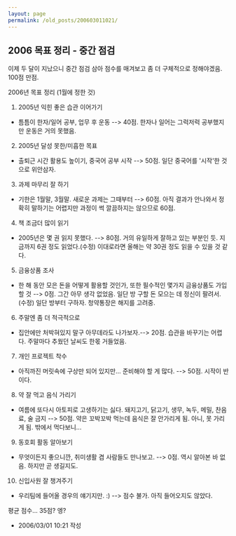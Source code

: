 ```yaml
---
layout: page
permalink: /old_posts/200603011021/
---
```


## 2006 목표 정리 - 중간 점검

이제 두 달이 지났으니 중간 점검 삼아 점수를 매겨보고 좀 더 구체적으로 정해야겠음. 100점 만점.

2006년 목표 정리 (1월에 정한 것)

1. 2005년 익힌 좋은 습관 이어가기
- 틈틈이 한자/일어 공부, 업무 후 운동
--> 40점. 한자나 일어는 그럭저럭 공부했지만 운동은 거의 못했음.
2. 2005년 달성 못한/미흡한 목표
- 출퇴근 시간 활용도 높이기, 중국어 공부 시작
--> 50점. 일단 중국어를 '시작'한 것으로 위안삼자.

3. 과제 마무리 잘 하기
- 기한은 1월말, 3월말. 새로운 과제는 그때부터
--> 60점. 아직 결과가 안나와서 정확히 말하기는 어렵지만 과정이 썩 깔끔하지는 않으므로 60점.

4. 책 조금더 많이 읽기
- 2005년은 몇 권 읽지 못했다.
--> 80점. 거의 유일하게 잘하고 있는 부분인 듯. 지금까지 6권 정도 읽었다.(수정) 이대로라면 올해는 약 30권 정도 읽을 수 있을 것 같다.

5. 금융상품 조사
- 한 해 동안 모은 돈을 어떻게 활용할 것인가, 또한 필수적인 몇가지 금융상품도 가입할 것
--> 0점. 그간 아무 생각 없었음. 일단 방 구할 돈 모으는 데 정신이 팔려서.
(수정) 일단 방부터 구하자. 청약통장은 해지를 고려중.

6. 주말엔 좀 더 적극적으로
- 집안에만 처박혀있지 말구 아무데라도 나가보자.--> 20점. 습관을 바꾸기는 어렵다. 주말마다 추웠던 날씨도 한몫 거들었음.

7. 개인 프로젝트 착수
- 아직까진 머릿속에 구상만 되어 있지만... 준비해야 할 게 많다.
--> 50점. 시작이 반이다.

8. 약 잘 먹고 음식 가리기
- 여름에 또다시 아토피로 고생하기는 싫다. 돼지고기, 닭고기, 생무, 녹두, 메밀, 찬음료, 술 금지
--> 50점. 약은 꼬박꼬박 먹는데 음식은 잘 안가리게 됨. 아니, 못 가리게 됨. 밖에서 먹다보니...

9. 동호회 활동 알아보기
- 무엇이든지 좋으니깐, 취미생활 겸 사람들도 만나보고.
--> 0점. 역시 알아본 바 없음. 하지만 곧 생길지도.

10. 신입사원 잘 챙겨주기
- 우리팀에 들어올 경우의 얘기지만. :)
--> 점수 불가. 아직 들어오지도 않았다.


평균 점수... 35점? 엥?




- 2006/03/01 10:21 작성